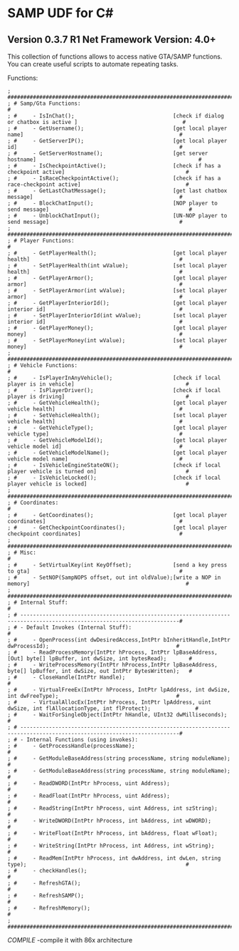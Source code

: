SAMP UDF for C#
=======================
**Version 0.3.7 R1**
Net Framework Version: 4.0+
----------
This collection of functions allows to access native GTA/SAMP functions.
You can create useful scripts to automate repeating tasks.

Functions:

    ; ###########################################################################################################################
    ; # Samp/Gta Functions:                                                                                                     #
    ; #     - IsInChat();                               [check if dialog or chatbox is active ]                                 #
    ; #     - GetUsername();                            [get local player name]                                                 #
    ; #     - GetServerIP();                            [get local player id]                                                   #
    ; #     - GetServerHostname();                      [get server hostname]                                                   #
    ; #     - IsCheckpointActive();                     [check if has a checkpoint active]                                      #
    ; #     - IsRaceCheckpointActive();                 [check if has a race-checkpoint active]                                 #
    ; #     - GetLastChatMessage();                     [get last chatbox message]                                              #
    ; #     - BlockChatInput();                         [NOP player to send message]                                            #
    ; #     - UnblockChatInput();                       [UN-NOP player to send message]                                         #
    ; ###########################################################################################################################
    ; # Player Functions:                                                                                                       #
    ; #     - GetPlayerHealth();                        [get local player health]                                               #
    ; #     - SetPlayerHealth(int wValue);              [set local player health]                                               #
    ; #     - GetPlayerArmor();                         [get local player armor]                                                #
    ; #     - SetPlayerArmor(int wValue);               [set local player armor]                                                #
    ; #     - GetPlayerInteriorId();                    [get local player interior id]                                          #
    ; #     - SetPlayerInteriorId(int wValue);          [set local player interior id]                                          #
    ; #     - GetPlayerMoney();                         [get local player money]                                                #
    ; #     - SetPlayerMoney(int wValue);               [set local player money]                                                #
    ; ###########################################################################################################################
    ; # Vehicle Functions:                                                                                                      #
    ; #     - IsPlayerInAnyVehicle();                   [check if local player is in vehicle]                                   #
    ; #     - IsPlayerDriver();                         [check if local player is driving]                                      #
    ; #     - GetVehicleHealth();                       [get local player vehicle health]                                       #
    ; #     - SetVehicleHealth();                       [set local player vehicle health]                                       #
    ; #     - GetVehicleType();                         [get local player vehicle type]                                         #
    ; #     - GetVehicleModelId();                      [get local player vehicle model id]                                     #
    ; #     - GetVehicleModelName();                    [get local player vehicle model name]                                   #
    ; #     - IsVehicleEngineStateON();                 [check if local player vehicle is turned on]                            #
    ; #     - IsVehicleLocked();                        [check if local player vehicle is locked]                               #
    ; ###########################################################################################################################
    ; # Coordinates:                                                                                                            #
    ; #     - GetCoordinates();                         [get local player coordinates]                                          #
    ; #     - GetCheckpointCoordinates();               [get local player checkpoint coordinates]                               #
    ; ###########################################################################################################################
    ; # Misc:                                                                                                                   #
    ; #     - SetVirtualKey(int KeyOffset);             [send a key press to gta]                                               #
    ; #     - SetNOP(SampNOPS offset, out int oldValue);[write a NOP in memory]                                                 #
    ; ###########################################################################################################################
    ; # Internal Stuff:                                                                                                         #
    ; # ------------------------------------------------------------------------------------------------------------------------#
    ; # - Default Invokes (Internal Stuff):                                                                                     #
    ; #     - OpenProcess(int dwDesiredAccess,IntPtr bInheritHandle,IntPtr dwProcessId);                                        #
    ; #     - ReadProcessMemory(IntPtr hProcess, IntPtr lpBaseAddress, [Out] byte[] lpBuffer, int dwSize, int bytesRead);       #
    ; #     - WriteProcessMemory(IntPtr hProcess,IntPtr lpBaseAddress, byte[] lpBuffer, int dwSize, out IntPtr BytesWritten);   #   
    ; #     - CloseHandle(IntPtr Handle);                                                                                       #   
    ; #     - VirtualFreeEx(IntPtr hProcess, IntPtr lpAddress, int dwSize, int dwFreeType);                                     #
    ; #     - VirtualAllocEx(IntPtr hProcess, IntPtr lpAddress, uint dwSize, int flAllocationType, int flProtect);              #
    ; #     - WaitForSingleObject(IntPtr hHandle, UInt32 dwMilliseconds);                                                       #
    ; # ------------------------------------------------------------------------------------------------------------------------#
    ; # - Internal Functions (using invokes):
    ; #     - GetProcessHandle(processName);                                                                                    #
    ; #     - GetModuleBaseAddress(string processName, string moduleName);                                                      #
    ; #     - GetModuleBaseAddress(string processName, string moduleName);                                                      #
    ; #     - ReadDWORD(IntPtr hProcess, uint Address);                                                                         #
    ; #     - ReadFloat(IntPtr hProcess, uint Address);                                                                         #
    ; #     - ReadString(IntPtr hProcess, uint Address, int szString);                                                          #
    ; #     - WriteDWORD(IntPtr hProcess, int bAddress, int wDWORD);                                                            #
    ; #     - WriteFloat(IntPtr hProcess, int bAddress, float wFloat);                                                          #
    ; #     - WriteString(IntPtr hProcess, int Address, int wString);                                                           #
    ; #     - ReadMem(IntPtr hProcess, int dwAddress, int dwLen, string type);                                                  #
    ; #     - checkHandles();                                                                                                   #
    ; #     - RefreshGTA();                                                                                                     #
    ; #     - RefreshSAMP();                                                                                                    #
    ; #     - RefreshMemory();                                                                                                  #
    ; ###########################################################################################################################


*COMPILE*
-compile it with 86x architecture
